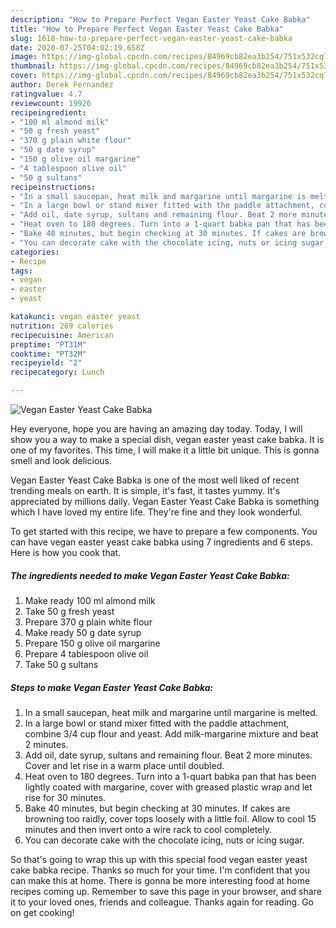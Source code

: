 ```yaml
---
description: "How to Prepare Perfect Vegan Easter Yeast Cake Babka"
title: "How to Prepare Perfect Vegan Easter Yeast Cake Babka"
slug: 1618-how-to-prepare-perfect-vegan-easter-yeast-cake-babka
date: 2020-07-25T04:02:19.658Z
image: https://img-global.cpcdn.com/recipes/84969cb82ea3b254/751x532cq70/vegan-easter-yeast-cake-babka-recipe-main-photo.jpg
thumbnail: https://img-global.cpcdn.com/recipes/84969cb82ea3b254/751x532cq70/vegan-easter-yeast-cake-babka-recipe-main-photo.jpg
cover: https://img-global.cpcdn.com/recipes/84969cb82ea3b254/751x532cq70/vegan-easter-yeast-cake-babka-recipe-main-photo.jpg
author: Derek Fernandez
ratingvalue: 4.7
reviewcount: 19926
recipeingredient:
- "100 ml almond milk"
- "50 g fresh yeast"
- "370 g plain white flour"
- "50 g date syrup"
- "150 g olive oil margarine"
- "4 tablespoon olive oil"
- "50 g sultans"
recipeinstructions:
- "In a small saucepan, heat milk and margarine until margarine is melted."
- "In a large bowl or stand mixer fitted with the paddle attachment, combine 3/4 cup flour and yeast. Add milk-margarine mixture and beat 2 minutes."
- "Add oil, date syrup, sultans and remaining flour. Beat 2 more minutes. Cover and let rise in a warm place until doubled."
- "Heat oven to 180 degrees. Turn into a 1-quart babka pan that has been lightly coated with margarine, cover with greased plastic wrap and let rise for 30 minutes."
- "Bake 40 minutes, but begin checking at 30 minutes. If cakes are browning too raidly, cover tops loosely with a little foil. Allow to cool 15 minutes and then invert onto a wire rack to cool completely."
- "You can decorate cake with the chocolate icing, nuts or icing sugar."
categories:
- Recipe
tags:
- vegan
- easter
- yeast

katakunci: vegan easter yeast 
nutrition: 269 calories
recipecuisine: American
preptime: "PT31M"
cooktime: "PT32M"
recipeyield: "2"
recipecategory: Lunch

---
```



![Vegan Easter Yeast Cake Babka](https://img-global.cpcdn.com/recipes/84969cb82ea3b254/751x532cq70/vegan-easter-yeast-cake-babka-recipe-main-photo.jpg)

Hey everyone, hope you are having an amazing day today. Today, I will show you a way to make a special dish, vegan easter yeast cake babka. It is one of my favorites. This time, I will make it a little bit unique. This is gonna smell and look delicious.

Vegan Easter Yeast Cake Babka is one of the most well liked of recent trending meals on earth. It is simple, it's fast, it tastes yummy. It's appreciated by millions daily. Vegan Easter Yeast Cake Babka is something which I have loved my entire life. They're fine and they look wonderful.




To get started with this recipe, we have to prepare a few components. You can have vegan easter yeast cake babka using 7 ingredients and 6 steps. Here is how you cook that.

<!--inarticleads1-->

##### The ingredients needed to make Vegan Easter Yeast Cake Babka:

1. Make ready 100 ml almond milk
1. Take 50 g fresh yeast
1. Prepare 370 g plain white flour
1. Make ready 50 g date syrup
1. Prepare 150 g olive oil margarine
1. Prepare 4 tablespoon olive oil
1. Take 50 g sultans




<!--inarticleads2-->

##### Steps to make Vegan Easter Yeast Cake Babka:

1. In a small saucepan, heat milk and margarine until margarine is melted.
1. In a large bowl or stand mixer fitted with the paddle attachment, combine 3/4 cup flour and yeast. Add milk-margarine mixture and beat 2 minutes.
1. Add oil, date syrup, sultans and remaining flour. Beat 2 more minutes. Cover and let rise in a warm place until doubled.
1. Heat oven to 180 degrees. Turn into a 1-quart babka pan that has been lightly coated with margarine, cover with greased plastic wrap and let rise for 30 minutes.
1. Bake 40 minutes, but begin checking at 30 minutes. If cakes are browning too raidly, cover tops loosely with a little foil. Allow to cool 15 minutes and then invert onto a wire rack to cool completely.
1. You can decorate cake with the chocolate icing, nuts or icing sugar.




So that's going to wrap this up with this special food vegan easter yeast cake babka recipe. Thanks so much for your time. I'm confident that you can make this at home. There is gonna be more interesting food at home recipes coming up. Remember to save this page in your browser, and share it to your loved ones, friends and colleague. Thanks again for reading. Go on get cooking!
